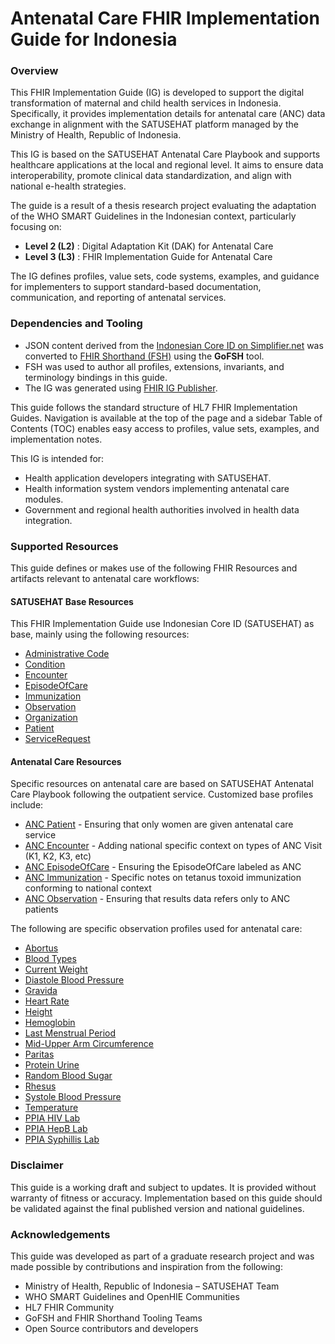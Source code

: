 # Antenatal Care FHIR Implementation Guide for Indonesia

### Overview

This FHIR Implementation Guide (IG) is developed to support the digital transformation of maternal and child health services in Indonesia. Specifically, it provides implementation details for antenatal care (ANC) data exchange in alignment with the SATUSEHAT platform managed by the Ministry of Health, Republic of Indonesia.

This IG is based on the SATUSEHAT Antenatal Care Playbook and supports healthcare applications at the local and regional level. It aims to ensure data interoperability, promote clinical data standardization, and align with national e-health strategies.

The guide is a result of a thesis research project evaluating the adaptation of the WHO SMART Guidelines in the Indonesian context, particularly focusing on:

* **Level 2 (L2)** : Digital Adaptation Kit (DAK) for Antenatal Care
* **Level 3 (L3)** : FHIR Implementation Guide for Antenatal Care

The IG defines profiles, value sets, code systems, examples, and guidance for implementers to support standard-based documentation, communication, and reporting of antenatal services.

### Dependencies and Tooling

* JSON content derived from the [Indonesian Core ID on Simplifier.net](https://simplifier.net/guide/indonesia-satusehat-ihs-fhir-r4?version=current) was converted to [FHIR Shorthand (FSH)](https://fshschool.org) using the **GoFSH** tool.
* FSH was used to author all profiles, extensions, invariants, and terminology bindings in this guide.
* The IG was generated using [FHIR IG Publisher]().

This guide follows the standard structure of HL7 FHIR Implementation Guides. Navigation is available at the top of the page and a sidebar Table of Contents (TOC) enables easy access to profiles, value sets, examples, and implementation notes.

This IG is intended for:

* Health application developers integrating with SATUSEHAT.
* Health information system vendors implementing antenatal care modules.
* Government and regional health authorities involved in health data integration.

### Supported Resources

This guide defines or makes use of the following FHIR Resources and artifacts relevant to antenatal care workflows:

#### SATUSEHAT Base Resources

This FHIR Implementation Guide use Indonesian Core ID (SATUSEHAT) as base, mainly using the following resources:

- [Administrative Code](https://fhir.kemkes.go.id/r4/StructureDefinition/AdministrativeCode.html)
- [Condition](https://fhir.pwskia.id//StructureDefinition/SatuSehatCondition.html)
- [Encounter](https://fhir.kemkes.go.id/r4/StructureDefinition/Encounter.html)
- [EpisodeOfCare](https://fhir.kemkes.go.id/r4/StructureDefinition/EpisodeOfCare.html)
- [Immunization](https://fhir.kemkes.go.id/r4/StructureDefinition/Immunization.html)
- [Observation](https://fhir.kemkes.go.id/r4/StructureDefinition/Observation.html)
- [Organization](https://fhir.pwskia.id//StructureDefinition/SatuSehatOrganization.html)
- [Patient](https://fhir.kemkes.go.id/r4/StructureDefinition/Patient.html)
- [ServiceRequest](https://fhir.pwskia.id//StructureDefinition/SatuSehatServiceRequest.html)

#### Antenatal Care Resources

Specific resources on antenatal care are based on SATUSEHAT Antenatal Care Playbook following the outpatient service. Customized base profiles include:

* [ANC Patient](https://fhir.pwskia.id/r4/StructureDefinition/ANCPatient.html) - Ensuring that only women are given antenatal care service
* [ANC Encounter](https://fhir.pwskia.id/r4/StructureDefinition/ANCEncounter.html) - Adding national specific context on types of ANC Visit (K1, K2, K3, etc)
* [ANC EpisodeOfCare](https://fhir.pwskia.id/r4/StructureDefinition/ANCEpisodeOfCare.html) - Ensuring the EpisodeOfCare labeled as ANC
* [ANC Immunization](https://fhir.pwskia.id/r4/StructureDefinition/ANCImmunization.html) - Specific notes on tetanus toxoid immunization conforming to national context
* [ANC Observation](https://fhir.pwskia.id/r4/StructureDefinition/ANCObservation.html) - Ensuring that results data refers only to ANC patients

The following are specific observation profiles used for antenatal care:

- [Abortus](https://fhir.pwskia.id/r4/StructureDefinition/ANCAbortus.html)
- [Blood Types](https://fhir.pwskia.id/r4/StructureDefinition/ANCBloodTypes.html)
- [Current Weight](https://fhir.pwskia.id/r4/StructureDefinition/ANCCurrentWeight.html)
- [Diastole Blood Pressure](https://fhir.pwskia.id/r4/StructureDefinition/ANCDiastoleBP.html)
- [Gravida](https://fhir.pwskia.id/r4/StructureDefinition/ANCGravida.html)
- [Heart Rate](https://fhir.pwskia.id/r4/StructureDefinition/ANCHeartRate.html)
- [Height](https://fhir.pwskia.id/r4/StructureDefinition/ANCHeight.html)
- [Hemoglobin](https://fhir.pwskia.id/r4/StructureDefinition/ANCHemoglobin.html)
- [Last Menstrual Period](https://fhir.pwskia.id/r4/StructureDefinition/ANCLMP.html)
- [Mid-Upper Arm Circumference](https://fhir.pwskia.id/r4/StructureDefinition/ANCMUAC.html)
- [Paritas](https://fhir.pwskia.id/r4/StructureDefinition/ANCParitas.html)
- [Protein Urine](https://fhir.pwskia.id/r4/StructureDefinition/ANCProteinUrine.html)
- [Random Blood Sugar](https://fhir.pwskia.id/r4/StructureDefinition/ANCRandomBloodSugar.html)
- [Rhesus](https://fhir.pwskia.id/r4/StructureDefinition/ANCRhesus.html)
- [Systole Blood Pressure](https://fhir.pwskia.id/r4/StructureDefinition/ANCSystoleBP.html)
- [Temperature](https://fhir.pwskia.id/r4/StructureDefinition/ANCTemperature.html)
- [PPIA HIV Lab](https://fhir.pwskia.id/r4/StructureDefinition/PPIAHIV.html)
- [PPIA HepB Lab](https://fhir.pwskia.id/r4/StructureDefinition/PPIAHepB.html)
- [PPIA Syphillis Lab](https://fhir.pwskia.id/r4/StructureDefinition/PPIAVDRL.html)

### Disclaimer

This guide is a working draft and subject to updates. It is provided without warranty of fitness or accuracy. Implementation based on this guide should be validated against the final published version and national guidelines.

### Acknowledgements

This guide was developed as part of a graduate research project and was made possible by contributions and inspiration from the following:

* Ministry of Health, Republic of Indonesia – SATUSEHAT Team
* WHO SMART Guidelines and OpenHIE Communities
* HL7 FHIR Community
* GoFSH and FHIR Shorthand Tooling Teams
* Open Source contributors and developers
